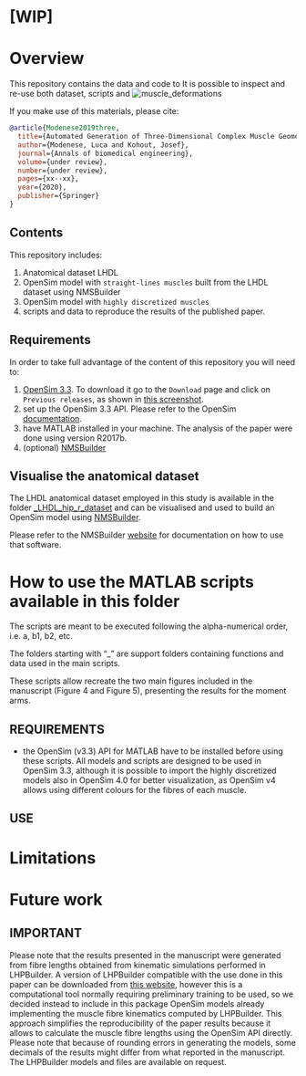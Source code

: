 # [WIP]
# Overview
This repository contains the data and code to 
It is possible to inspect and re-use both dataset, scripts and 
![muscle_deformations](https://github.com/modenaxe/3d-muscles/blob/master/images/muscle_deformations.png)

If you make use of this materials, please cite:
```bibtex
@article{Modenese2019three,
  title={Automated Generation of Three-Dimensional Complex Muscle Geometries for Use in Personalised Musculoskeletal Models},
  author={Modenese, Luca and Kohout, Josef},
  journal={Annals of biomedical engineering},
  volume={under review},
  number={under review},
  pages={xx--xx},
  year={2020},
  publisher={Springer}
}
```

## Contents
This repository includes:

1. Anatomical dataset LHDL
2. OpenSim model with `straight-lines muscles` built from the LHDL dataset using NMSBuilder
3. OpenSim model with `highly discretized muscles`
4. scripts and data to reproduce the results of the published paper.

## Requirements
In order to take full advantage of the content of this repository you will need to:
1. [OpenSim 3.3](https://simtk.org/projects/opensim). To download it go to the `Download` page and click on `Previous releases`, as shown in [this screenshot](https://github.com/modenaxe/3d-muscles/blob/master/images/get_osim3.3.PNG).
2. set up the OpenSim 3.3 API. Please refer to the OpenSim [documentation](https://simtk-confluence.stanford.edu/display/OpenSim/Scripting+with+Matlab).
3. have MATLAB installed in your machine. The analysis of the paper were done using version R2017b.
4. (optional) [NMSBuilder](http://www.nmsbuilder.org)


## Visualise the anatomical dataset 
The LHDL anatomical dataset employed in this study is available in the folder [_LHDL_hip_r_dataset](https://github.com/modenaxe/3d-muscles/tree/master/_LHDL_hip_r_dataset) 
and can be visualised and used to build an OpenSim model using [NMSBuilder](http://www.nmsbuilder.org).

Please refer to the NMSBuilder [website](http://www.nmsbuilder.org) for documentation on how to use that software.

# How to use the MATLAB scripts available in this folder
The scripts are meant to be executed following the alpha-numerical order, i.e. a, b1, b2, etc.  

The folders starting with “_” are support folders containing functions and data used in the main scripts. 

These scripts allow recreate the two main figures included in the manuscript (Figure 4 and Figure 5), presenting the results for the moment arms.

## REQUIREMENTS 
* the OpenSim (v3.3) API for MATLAB have to be installed before using these scripts. All models and scripts are designed to be used in OpenSim 3.3, although it is possible to import the highly discretized models also in OpenSim 4.0 for better visualization, as OpenSim v4 allows using different colours for the fibres of each muscle.

## USE

# Limitations

# Future work

## IMPORTANT 
Please note that the results presented in the manuscript were generated from fibre lengths obtained from kinematic simulations performed in LHPBuilder. A version of LHPBuilder compatible with the use done in this paper can be downloaded from [this website](https://mi.kiv.zcu.cz/en/research/musculoskeletal.html), however this is a computational  tool normally requiring preliminary training to be used, so we decided instead to include in this package OpenSim models already implementing the muscle fibre kinematics computed by LHPBuilder. This approach simplifies the reproducibility of the paper results because it allows to calculate the muscle fibre lengths using the OpenSim API directly. Please note that because of rounding errors in generating the models, some decimals of the results might differ from what reported in the manuscript. The LHPBuilder models and files are available on request.
